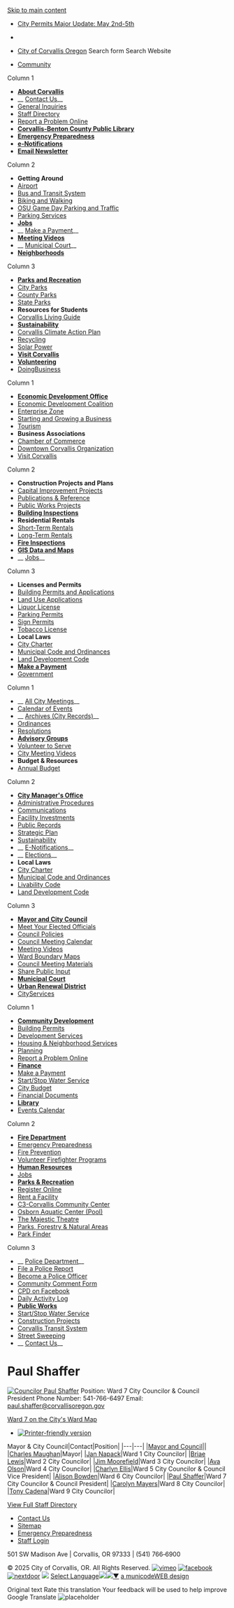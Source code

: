   [Skip to main content](https://www.corvallisoregon.gov/directory-listing/paul-shaffer/)  

 *   [City Permits Major Update: May 2nd-5th](https://www.corvallisoregon.gov/it/page/city-permits-major-update-may-2nd-5th)  

 *  [](https://www.corvallisoregon.gov/directory-listing/paul-shaffer/) 
 *  [](https://www.corvallisoregon.gov/directory-listing/paul-shaffer/) 
  []()   [City of Corvallis Oregon](https://www.corvallisoregon.gov/)  Search form Search Website 

 *  [Community]()    

Column 1  

   *  [__About Corvallis__](https://www.corvallisoregon.gov/community/page/about-corvallis) 
   *  __ [Contact Us](https://www.corvallisoregon.gov/community/webform/contact-us)__ 
   *  [General Inquiries](http://www.corvallisoregon.gov/community/webform/contact-us) 
   *  [Staff Directory](https://www.corvallisoregon.gov/community/page/corvallis-staff-directory) 
   *  [Report a Problem Online](https://www.corvallisoregon.gov/community/page/report-problem-online) 
   *  [__Corvallis-Benton County Public Library__](https://cbcpubliclibrary.net/) 
   *  [__Emergency Preparedness__](https://www.corvallisoregon.gov/fire/page/resilience-planning-emergency-preparedness) 
   *  [__e-Notifications__](https://www.corvallisoregon.gov/subscribe) 
   *  [__Email Newsletter__](https://www.corvallisoregon.gov/newsletter)   

Column 2  

   *  __Getting Around__ 
   *  [Airport](https://www.corvallisoregon.gov/airport) 
   *  [Bus and Transit System](https://www.corvallisoregon.gov/cts) 
   *  [Biking and Walking](https://www.corvallisoregon.gov/publicworks/page/active-transportation) 
   *  [OSU Game Day Parking and Traffic](https://www.corvallisoregon.gov/publicworks/page/osu-game-day-parking-and-traffic) 
   *  [Parking Services](https://www.corvallisoregon.gov/publicworks/page/parking-services) 
   *  [__Jobs__](https://www.corvallisoregon.gov/hr/page/employment) 
   *  __ [Make a Payment](https://www.corvallisoregon.gov/finance/page/corvallis-payment-options)__ 
   *  [__Meeting Videos__](https://vimeo.com/cityofcorvallis) 
   *  __ [Municipal Court](https://www.corvallisoregon.gov/finance/page/municipal-court)__ 
   *  [__Neighborhoods__](https://www.corvallisoregon.gov/cd/page/neighborhoods)   

Column 3  

   *  [__Parks and Recreation__](https://www.corvallisoregon.gov/parksrec) 
   *  [City Parks](https://www.corvallisoregon.gov/parksites) 
   *  [County Parks](https://nape.bentoncountyor.gov/) 
   *  [State Parks](http://oregonstateparks.org/) 
   *  __Resources for Students__ 
   *  [Corvallis Living Guide](http://studentlife.oregonstate.edu/corvallis-living-guide) 
   *  [__Sustainability__](https://www.corvallisoregon.gov/cm/page/organizational-sustainability-work) 
   *  [Corvallis Climate Action Plan](https://www.corvallisoregon.gov/cm/page/corvallis-climate-action-plan) 
   *  [Recycling](https://www.corvallisoregon.gov/publicworks/page/recycling-corvallis) 
   *  [Solar Power](https://www.corvallisoregon.gov/publicworks/page/solar-electric-generation) 
   *  [__Visit Corvallis__](https://visitcorvallis.com/) 
   *  [__Volunteering__](https://www.corvallisoregon.gov/community/page/volunteering)  
 *  [DoingBusiness]()    

Column 1  

   *  [__Economic Development Office__](https://www.corvallisoregon.gov/business/page/economic-development-office) 
   *  [Economic Development Coalition](https://www.corvallisoregon.gov/advisorygroups-edc) 
   *  [Enterprise Zone](https://www.corvallisoregon.gov/business/page/enterprise-zone) 
   *  [Starting and Growing a Business](https://www.corvallisoregon.gov/business) 
   *  [Tourism](https://visitcorvallis.com/) 
   *  __Business Associations__ 
   *  [Chamber of Commerce](http://www.corvallischamber.com/) 
   *  [Downtown Corvallis Organization](https://downtown-corvallis.org/) 
   *  [Visit Corvallis](https://visitcorvallis.com/)   

Column 2  

   *  __Construction Projects and Plans__ 
   *  [Capital Improvement Projects](https://www.corvallisoregon.gov/publicworks/page/capital-improvement-program) 
   *  [Publications & Reference](https://www.corvallisoregon.gov/cd/page/community-development-publications) 
   *  [Public Works Projects](https://www.corvallisoregon.gov/publicworks/page/public-works-projects) 
   *  [__Building Inspections__](https://www.corvallisoregon.gov/ds/page/inspections-and-scheduling) 
   *  __Residential Rentals__ 
   *  [Short-Term Rentals](https://www.corvallisoregon.gov/finance/page/lodging-room-tax-program) 
   *  [Long-Term Rentals](https://www.corvallisoregon.gov/cd/page/rental-housing) 
   *  [__Fire Inspections__](https://www.corvallisoregon.gov/fire/page/fire-prevention) 
   *  [__GIS Data and Maps__](https://www.corvallisoregon.gov/it/page/corvallis-maps-gis) 
   *  __ [Jobs](https://www.corvallisoregon.gov/hr/page/employment)__   

Column 3  

   *  __Licenses and Permits__ 
   *  [Building Permits and Applications](https://www.corvallisoregon.gov/ds/page/development-services-permits-plan-review) 
   *  [Land Use Applications](https://www.corvallisoregon.gov/cd/page/land-use-applications) 
   *  [Liquor License](https://www.corvallisoregon.gov/police/page/license-applications) 
   *  [Parking Permits](https://www.corvallisoregon.gov/publicworks/page/obtaining-parking-permit) 
   *  [Sign Permits](https://www.corvallisoregon.gov/forms) 
   *  [Tobacco License](https://www.corvallisoregon.gov/police/page/license-applications) 
   *  __Local Laws__ 
   *  [City Charter](https://www.corvallisoregon.gov/mc/page/city-charter) 
   *  [Municipal Code and Ordinances](https://www.corvallisoregon.gov/cm/page/municipal-code-and-ordinances) 
   *  [Land Development Code](https://www.corvallisoregon.gov/cd/page/land-development-code) 
   *  [__Make a Payment__](https://www.corvallisoregon.gov/finance/page/corvallis-payment-options)  
 *  [Government]()    

Column 1  

   *  __ [All City Meetings](https://www.corvallisoregon.gov/meetings)__ 
   *  [Calendar of Events](https://www.corvallisoregon.gov/community/page/calendar) 
   *  __ [Archives (City Records)](https://www.corvallisoregon.gov/cm/page/city-corvallis-archives-0)__ 
   *  [Ordinances](https://archives.corvallisoregon.gov/internal/0/fol/915156/Row1.aspx) 
   *  [Resolutions](https://archives.corvallisoregon.gov/internal/0/fol/915157/Row1.aspx) 
   *  [__Advisory Groups__](https://www.corvallisoregon.gov/advisorygroups) 
   *  [Volunteer to Serve](https://www.corvallisoregon.gov/advisorygroups) 
   *  [City Meeting Videos](https://vimeo.com/cityofcorvallis) 
   *  __Budget & Resources__ 
   *  [Annual Budget](https://www.corvallisoregon.gov/finance/page/budget)   

Column 2  

   *  [__City Manager's Office__](https://www.corvallisoregon.gov/cm) 
   *  [Administrative Procedures](https://www.corvallisoregon.gov/cm/page/administrative-procedures) 
   *  [Communications](https://www.corvallisoregon.gov/cm/page/communications-public-information) 
   *  [Facility Investments](https://www.corvallisoregon.gov/cm/page/investing-corvallis-facility-needs) 
   *  [Public Records](https://www.corvallisoregon.gov/cm/page/city-recorder) 
   *  [Strategic Plan](https://www.corvallisoregon.gov/cm/page/strategic-plan) 
   *  [Sustainability](https://www.corvallisoregon.gov/cm/page/organizational-sustainability-work) 
   *  __ [E-Notifications](https://www.corvallisoregon.gov/subscribe)__ 
   *  __ [Elections](https://www.corvallisoregon.gov/cm/page/elections)__ 
   *  __Local Laws__ 
   *  [City Charter](https://www.corvallisoregon.gov/mc/page/city-charter) 
   *  [Municipal Code and Ordinances](https://www.corvallisoregon.gov/cm/page/municipal-code-and-ordinances) 
   *  [Livability Code](https://www.corvallisoregon.gov/cd/page/corvallis-livability-code) 
   *  [Land Development Code](https://www.corvallisoregon.gov/cd/page/land-development-code)   

Column 3  

   *  [__Mayor and City Council__](https://www.corvallisoregon.gov/mc) 
   *  [Meet Your Elected Officials](https://www.corvallisoregon.gov/mc/page/meet-your-councilors) 
   *  [Council Policies](https://www.corvallisoregon.gov/mc/page/council-policies-resources) 
   *  [Council Meeting Calendar](https://www.corvallisoregon.gov/mc/page/council-meetings) 
   *  [Meeting Videos](https://vimeo.com/channels/266739) 
   *  [Ward Boundary Maps](https://www.corvallisoregon.gov/mc/page/ward-boundary-maps) 
   *  [Council Meeting Materials](https://www.corvallisoregon.gov/mc/page/council-meeting-materials) 
   *  [Share Public Input](https://www.corvallisoregon.gov/mc/webform/public-input-form) 
   *  [__Municipal Court__](https://www.corvallisoregon.gov/finance/page/municipal-court) 
   *  [__Urban Renewal District__](https://www.corvallisoregon.gov/business/page/urban-renewal-south-corvallis)  
 *  [CityServices]()    

Column 1  

   *  [__Community Development__](https://www.corvallisoregon.gov/cd) 
   *  [Building Permits](https://permits.corvallisoregon.gov/CitizenAccess/) 
   *  [Development Services](https://www.corvallisoregon.gov/ds) 
   *  [Housing & Neighborhood Services](https://www.corvallisoregon.gov/cd/page/housing-and-neighborhood-services-division) 
   *  [Planning](https://www.corvallisoregon.gov/cd/page/planning-division) 
   *  [Report a Problem Online](https://www.corvallisoregon.gov/community/page/report-problem-online) 
   *  [__Finance__](https://www.corvallisoregon.gov/finance) 
   *  [Make a Payment](https://www.corvallisoregon.gov/finance/page/corvallis-payment-options) 
   *  [Start/Stop Water Service](https://www.corvallisoregon.gov/finance/page/startstop-water-service) 
   *  [City Budget](https://www.corvallisoregon.gov/finance/page/budget) 
   *  [Financial Documents](https://www.corvallisoregon.gov/finance/page/financial-documents-resources) 
   *  [__Library__](https://www.corvallisoregon.gov/library) 
   *  [Events Calendar](https://cbcpubliclibrary.net/events/)   

Column 2  

   *  [__Fire Department__](https://www.corvallisoregon.gov/fire) 
   *  [Emergency Preparedness](https://www.corvallisoregon.gov/fire/page/resilience-planning-emergency-preparedness) 
   *  [Fire Prevention](https://www.corvallisoregon.gov/fire/page/fire-prevention) 
   *  [Volunteer Firefighter Programs](https://www.corvallisoregon.gov/fire/page/volunteer-firefighter-information) 
   *  [__Human Resources__](https://www.corvallisoregon.gov/hr) 
   *  [Jobs](https://www.corvallisoregon.gov/hr/page/employment) 
   *  [__Parks & Recreation__](https://www.corvallisoregon.gov/parksrec) 
   *  [Register Online](https://apm.activecommunities.com/corvparksandrecreation/) 
   *  [Rent a Facility](https://www.corvallisoregon.gov/parksrec/page/parks-recreation-rental-facilities) 
   *  [C3-Corvallis Community Center](https://www.corvallisoregon.gov/c3) 
   *  [Osborn Aquatic Center (Pool)](https://www.corvallisoregon.gov/osborn) 
   *  [The Majestic Theatre](https://www.corvallisoregon.gov/parksrec/page/majestic-theatre) 
   *  [Parks, Forestry & Natural Areas](https://www.corvallisoregon.gov/parksrec/page/parks-forestry-natural-areas) 
   *  [Park Finder](https://www.corvallisoregon.gov/parksites)   

Column 3  

   *  __ [Police Department](https://www.corvallisoregon.gov/police)__ 
   *  [File a Police Report](https://www.corvallisoregon.gov/police/page/file-police-report) 
   *  [Become a Police Officer](https://www.corvallisoregon.gov/police/page/police-department-jobs-and-volunteer-opportunities) 
   *  [Community Comment Form](https://www.corvallisoregon.gov/police/page/community-comment-form) 
   *  [CPD on Facebook](https://www.facebook.com/CorvallisPoliceDepartment/) 
   *  [Daily Activity Log](https://www.corvallisoregon.gov/police/page/daily-activity-log) 
   *  [__Public Works__](https://www.corvallisoregon.gov/publicworks) 
   *  [Start/Stop Water Service](https://www.corvallisoregon.gov/finance/page/startstop-water-service) 
   *  [Construction Projects](https://www.corvallisoregon.gov/publicworks/page/public-works-projects) 
   *  [Corvallis Transit System](https://www.corvallisoregon.gov/cts) 
   *  [Street Sweeping](https://www.corvallisoregon.gov/publicworks/page/street-sweeping) 
   *  __ [Contact Us](https://www.corvallisoregon.gov/contact)__  
  []()  

# Paul Shaffer

  [![Councilor Paul Shaffer](images/b094fc7118f71440b4acd933369f9183d868fa802b52f9fcb09f13999b1fbe7e.png)](https://www.corvallisoregon.gov/sites/default/files/styles/gallery500/public/imageattachments/directory/6061/paul-shaffer-2025.png?itok=d4mK6dl1)  Position:  Ward 7 City Councilor & Council President Phone Number:  541-766-6497 Email:  paul.shaffer@corvallisoregon.gov 

 [Ward 7 on the City's Ward Map](https://corvallisoregon.maps.arcgis.com/apps/webappviewer/index.html?id=5c93751265ce4012bb03ffedd7f4a414) 

 *  [![Printer-friendly version](images/f5e752edd4c7f331145fae1030db0dabaaf89cfe96952ea73d3c61518d1cd5f3.png)](https://www.corvallisoregon.gov/print/6061) 

Mayor & City Council|Contact|Position|
|---|---|
|[Mayor and Council](https://www.corvallisoregon.gov/directory-listing/mayor-and-council)||
|[Charles Maughan](https://www.corvallisoregon.gov/directory-listing/charles-maughan)|Mayor|
|[Jan Napack](https://www.corvallisoregon.gov/directory-listing/jan-napack)|Ward 1 City Councilor|
|[Briae Lewis](https://www.corvallisoregon.gov/directory-listing/briae-lewis)|Ward 2 City Councilor|
|[Jim Moorefield](https://www.corvallisoregon.gov/directory-listing/jim-moorefield)|Ward 3 City Councilor|
|[Ava Olson](https://www.corvallisoregon.gov/directory-listing/ava-olson)|Ward 4 City Councilor|
|[Charlyn Ellis](https://www.corvallisoregon.gov/directory-listing/charlyn-ellis)|Ward 5 City Councilor & Council Vice President|
|[Alison Bowden](https://www.corvallisoregon.gov/directory-listing/alison-bowden)|Ward 6 City Councilor|
|[Paul Shaffer](https://www.corvallisoregon.gov/directory-listing/paul-shaffer)|Ward 7 City Councilor & Council President|
|[Carolyn Mayers](https://www.corvallisoregon.gov/directory-listing/carolyn-mayers)|Ward 8 City Councilor|
|[Tony Cadena](https://www.corvallisoregon.gov/directory-listing/tony-cadena)|Ward 9 City Councilor|

 [View Full Staff Directory](https://www.corvallisoregon.gov/directory) 

 *  [Contact Us](https://www.corvallisoregon.gov/community/webform/contact-us) 
 *  [Sitemap](https://www.corvallisoregon.gov/sitemap) 
 *  [Emergency Preparedness](https://www.corvallisoregon.gov/fire/page/resilience-planning-emergency-preparedness) 
 *  [Staff Login](https://www.corvallisoregon.gov/user/login?current=node/6061) 

501 SW Madison Ave | Corvallis, OR 97333 | (541) 766‑6900

   © 2025 City of Corvallis, OR. All Rights Reserved.     [![vimeo](images/e16b15af4972a3dcba5c06f6fbcd6e29a561a5a51b59cdc27f63a06534d25096.png)](http://www.vimeo.com/cityofcorvallis)   [![facebook](images/5f800b3a52a5e3f280c885f8f70882786140fb752ec0c7375623d6f95a74b24a.png)](http://www.facebook.com/cityofcorvallis)   [![nextdoor](images/c5991103ef9a5a7f5aaac0a1b4e59744167e8d6409ebaca320e6199373bcc024.png)](https://nextdoor.com/city/corvallis--or/)   ![](images/ab5314affea2908d9d1d48192927b2287dcc1864718987803c26fba0d5b54a47.gif)   [Select Language![](images/ab5314affea2908d9d1d48192927b2287dcc1864718987803c26fba0d5b54a47.gif)​![](images/ab5314affea2908d9d1d48192927b2287dcc1864718987803c26fba0d5b54a47.gif)▼](https://www.corvallisoregon.gov/directory-listing/paul-shaffer/)   [a municodeWEB design](http://www.ahaconsulting.com/)  

 Original text Rate this translation Your feedback will be used to help improve Google Translate  ![placeholder](images/9b5c33cb56456574d984f99c63bcf0c05d5ac65c01cf8a6eb7bc59a2ba7f3d33.png)   [](https://www.corvallisoregon.gov/directory-listing/paul-shaffer/)  [](https://www.corvallisoregon.gov/directory-listing/paul-shaffer/)   [](https://www.corvallisoregon.gov/directory-listing/paul-shaffer/)   [](https://www.corvallisoregon.gov/directory-listing/paul-shaffer/)  [](https://www.corvallisoregon.gov/directory-listing/paul-shaffer/)   [](https://www.corvallisoregon.gov/directory-listing/paul-shaffer/)  [](https://www.corvallisoregon.gov/directory-listing/paul-shaffer/)  [](https://www.corvallisoregon.gov/directory-listing/paul-shaffer/)  [](https://www.corvallisoregon.gov/directory-listing/paul-shaffer/)  [](https://www.corvallisoregon.gov/directory-listing/paul-shaffer/)  